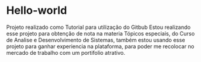 # Hello-world
Projeto realizado como Tutorial para utilização do Gitbub
Estou realizando esse projeto para obtenção de nota na materia Tópicos especiais, do Curso de Analise e Desenvolvimento de Sistemas, também estou usando esse projeto para ganhar experiencia na plataforma, para poder me recolocar no mercado de trabalho com um portifolio atrativo.
